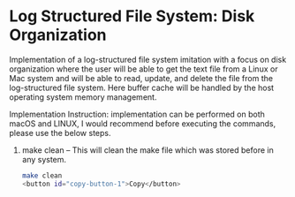 <script>
function setupCopyButton(buttonId, codeBlockSelector) {
  const copyButton = document.getElementById(buttonId);
  const commandCodeBlock = document.querySelector(codeBlockSelector);

  copyButton.addEventListener('click', () => {
    const commandText = commandCodeBlock.textContent.trim();
    const tempTextarea = document.createElement('textarea');
    tempTextarea.value = commandText;
    document.body.appendChild(tempTextarea);
    tempTextarea.select();
    document.execCommand('copy');
    document.body.removeChild(tempTextarea);
    copyButton.textContent = 'Copied!';
    setTimeout(() => {
      copyButton.textContent = 'Copy';
    }, 1500);
  });
}
</script>

# Log Structured File System: Disk Organization
Implementation of a log-structured file system imitation with a focus on disk organization where the user will be able to get the text file from a Linux or Mac system and will be able to read, update, and delete the file from the log-structured file system. Here buffer cache will be handled by the host operating system memory management.

Implementation Instruction: 
implementation can be performed on both macOS and LINUX, I would recommend before executing the commands, please use the below steps.

1. make clean – This will clean the make file which was stored before in any system.
   ```bash
   make clean
   <button id="copy-button-1">Copy</button>
<script>
setupCopyButton('copy-button-1', 'pre code');
</script>
